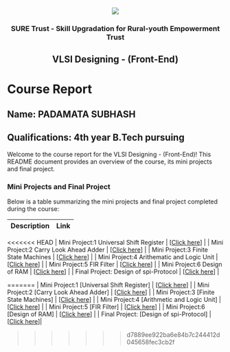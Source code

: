 <!-- PROJECT LOGO -->
<br />

<div align="center">
   <img src='https://user-images.githubusercontent.com/73131499/166115643-d3187f47-d38f-41b2-ae42-5ecbbc60de14.png' />


<h3 align="center">SURE Trust - Skill Upgradation for Rural-youth Empowerment Trust</h3>
  <h2>VLSI Designing - (Front-End)</h2>
</div>

# Course Report

## Name: PADAMATA SUBHASH

## Qualifications: 4th year B.Tech pursuing

Welcome to the course report for the VLSI Designing - (Front-End)! This README document provides an overview of the course, its mini projects and final project.

### Mini Projects and Final Project

Below is a table summarizing the mini projects and final project completed during the course:

| Description                                  | Link                                    |
|----------------------------------------------|-----------------------------------------|
<<<<<<< HEAD
| Mini Project:1 Universal Shift Register               | [<a href="https://github.com/Subhashpadamata/G9_VLSI/tree/main/Mini%20Projects/SUBHASH%20PADAMATA/1.universal%20shift%20register">Click here</a>]                         |
| Mini Project:2 Carry Look Ahead Adder                 | [<a href="https://github.com/Subhashpadamata/G9_VLSI/tree/main/Mini%20Projects/SUBHASH%20PADAMATA/2.carry%20look%20ahead%20adder">Click here</a>]                         |
| Mini Project:3 Finite State Machines                  | [<a href="https://github.com/Subhashpadamata/G9_VLSI/tree/main/Mini%20Projects/SUBHASH%20PADAMATA/3.FSM">Click here</a>]                         |
| Mini Project:4 Arithematic and Logic Unit             | [<a href="https://github.com/Subhashpadamata/G9_VLSI/tree/main/Mini%20Projects/SUBHASH%20PADAMATA/4.ALU">Click here</a>]                         |
| Mini Project:5 FIR Filter                             | [<a href="https://github.com/Subhashpadamata/G9_VLSI/tree/main/Mini%20Projects/SUBHASH%20PADAMATA/5.FIR%20FILTER">Click here</a>]                         |
| Mini Project:6 Design of RAM                          | [<a href="https://github.com/Subhashpadamata/G9_VLSI/tree/main/Mini%20Projects/SUBHASH%20PADAMATA/6.SRAM">Click here</a>]                         |
| Final Project: Design of spi-Protocol                 | [<a href="https://github.com/Subhashpadamata/G9_VLSI/tree/main/Final%20Capstone%20Project/SUBHASH%20PADAMATA">Click here</a>]                         |

=======
| Mini Project:1 [Universal Shift Register]               | [<a href="https://github.com/Subhashpadamata/G9_VLSI/tree/main/Mini%20Projects/SUBHASH%20PADAMATA/1.universal%20shift%20register">Click here</a>]                         |
| Mini Project:2 [Carry Look Ahead Adder]                 | [<a href="https://github.com/Subhashpadamata/G9_VLSI/tree/main/Mini%20Projects/SUBHASH%20PADAMATA/2.carry%20look%20ahead%20adder">Click here</a>]                         |
| Mini Project:3 [Finite State Machines]                  | [<a href="https://github.com/Subhashpadamata/G9_VLSI/tree/main/Mini%20Projects/SUBHASH%20PADAMATA/3.FSM">Click here</a>]                         |
| Mini Project:4 [Arithmetic and Logic Unit]             | [<a href="https://github.com/Subhashpadamata/G9_VLSI/tree/main/Mini%20Projects/SUBHASH%20PADAMATA/4.ALU">Click here</a>]                         |
| Mini Project:5 [FIR Filter]                             | [<a href="https://github.com/Subhashpadamata/G9_VLSI/tree/main/Mini%20Projects/SUBHASH%20PADAMATA/5.FIR%20FILTER">Click here</a>]                         |
| Mini Project:6 [Design of RAM]                          | [<a href="https://github.com/Subhashpadamata/G9_VLSI/tree/main/Mini%20Projects/SUBHASH%20PADAMATA/6.SRAM">Click here</a>]                         |
| Final Project: [Design of spi-Protocol]                 | [<a href="https://github.com/Subhashpadamata/G9_VLSI/tree/main/Final%20Capstone%20Project/SUBHASH%20PADAMATA">Click here</a>]|
>>>>>>> d7889ee922ba6e84b7c244412d045658fec3cb2f
